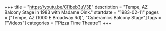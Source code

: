 +++
title = "https://youtu.be/Cl1beb3uV3E"
description = "Tempe, AZ Balcony Stage in 1983 with Madame Oink."
startdate = "1983-02-11"
pages = ["Tempe, AZ (1000 E Broadway Rd)", "Cyberamics Balcony Stage"]
tags = ["Videos"]
categories = ["Pizza Time Theatre"]
+++
